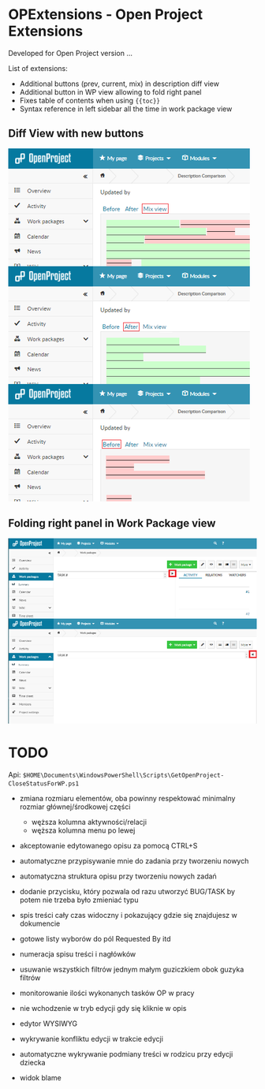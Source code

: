# OPExtensions - Open Project Extensions

Developed for Open Project version  ...

List of extensions:

 - Additional buttons (prev, current, mix) in description diff view
 - Additional button in WP view allowing to fold right panel
 - Fixes table of contents when using `{{toc}}`
 - Syntax reference in left sidebar all the time in work package view

## Diff View with new buttons
![](https://github.com/gabr/opextensions/raw/master/diffView.png)

## Folding right panel in Work Package view
![](https://github.com/gabr/opextensions/raw/master/foldingRightPanel.png)

# TODO

Api: `$HOME\Documents\WindowsPowerShell\Scripts\GetOpenProject-CloseStatusForWP.ps1`

- zmiana rozmiaru elementów, oba powinny respektować minimalny rozmiar głównej/środkowej części
    - węższa kolumna aktywności/relacji
    - węższa kolumna menu po lewej
- akceptowanie edytowanego opisu za pomocą CTRL+S
- automatyczne przypisywanie mnie do zadania przy tworzeniu nowych
- automatyczna struktura opisu przy tworzeniu nowych zadań
- dodanie przycisku, który pozwala od razu utworzyć BUG/TASK by potem nie trzeba było zmieniać typu
- spis treści cały czas widoczny i pokazujący gdzie się znajdujesz w dokumencie
- gotowe listy wyborów do pól Requested By itd
- numeracja spisu treści i nagłówków
- usuwanie wszystkich filtrów jednym małym guziczkiem obok guzyka filtrów

- monitorowanie ilości wykonanych tasków OP w pracy
- nie wchodzenie w tryb edycji gdy się kliknie w opis
- edytor WYSIWYG
- wykrywanie konfliktu edycji w trakcie edycji
- automatyczne wykrywanie podmiany treści w rodzicu przy edycji dziecka
- widok blame

